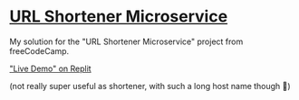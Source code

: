 # [URL Shortener Microservice](https://www.freecodecamp.org/learn/back-end-development-and-apis/back-end-development-and-apis-projects/url-shortener-microservice)

My solution for the "URL Shortener Microservice" project from freeCodeCamp.

["Live Demo" on Replit](https://boilerplate-project-urlshortener.panagiotispapa3.repl.co)

(not really super useful as shortener, with such a long host name though 🙂)